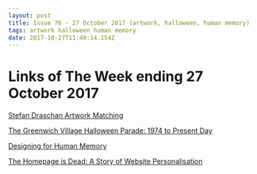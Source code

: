 ```yaml
---
layout: post
title: Issue 76 - 27 October 2017 (artwork, halloween, human memory)
tags: artwork halloween human memory
date: 2017-10-27T11:49:14.154Z
---
```

# Links of The Week ending 27 October 2017

<a href="https://peoplematchingartworks.tumblr.com/post/163798146065" target="_blank">Stefan Draschan Artwork Matching</a>

<a href="https://www.vanityfair.com/culture/2015/10/greenwich-village-halloween-parade-1974-history" target="_blank">The Greenwich Village Halloween Parade: 1974 to Present Day</a> 

<a href="https://uxplanet.org/designing-for-human-memory-a2cdc0b6a75a" target="_blank">Designing for Human Memory</a> 

<a href="https://moz.com/blog/homepage-personalization" target="_blank">The Homepage is Dead: A Story of Website Personalisation</a>